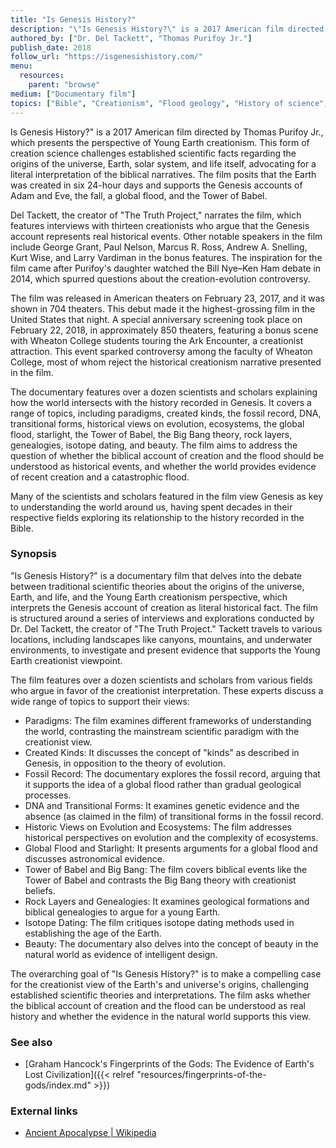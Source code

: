 ```yaml
---
title: "Is Genesis History?"
description: "\"Is Genesis History?\" is a 2017 American film directed by Thomas Purifoy Jr., which presents the perspective of Young Earth creationism. This form of creation science challenges established scientific facts regarding the origins of the universe, Earth, solar system, and life itself, advocating for a literal interpretation of the biblical narratives. The film posits that the Earth was created in six 24-hour days and supports the Genesis accounts of Adam and Eve, the fall, a global flood, and the Tower of Babel."
authored_by: ["Dr. Del Tackett", "Thomas Purifoy Jr."]
publish_date: 2018
follow_url: "https://isgenesishistory.com/"
menu:
  resources:
    parent: "browse"
medium: ["Documentary film"]
topics: ["Bible", "Creationism", "Flood geology", "History of science", "Genesis", "Intelligent Design", "Religion"]
---
```


Is Genesis History?" is a 2017 American film directed by Thomas Purifoy Jr., which presents the perspective of Young Earth creationism. This form of creation science challenges established scientific facts regarding the origins of the universe, Earth, solar system, and life itself, advocating for a literal interpretation of the biblical narratives. The film posits that the Earth was created in six 24-hour days and supports the Genesis accounts of Adam and Eve, the fall, a global flood, and the Tower of Babel.

Del Tackett, the creator of "The Truth Project," narrates the film, which features interviews with thirteen creationists who argue that the Genesis account represents real historical events. Other notable speakers in the film include George Grant, Paul Nelson, Marcus R. Ross, Andrew A. Snelling, Kurt Wise, and Larry Vardiman in the bonus features. The inspiration for the film came after Purifoy's daughter watched the Bill Nye–Ken Ham debate in 2014, which spurred questions about the creation-evolution controversy​.

The film was released in American theaters on February 23, 2017, and it was shown in 704 theaters. This debut made it the highest-grossing film in the United States that night. A special anniversary screening took place on February 22, 2018, in approximately 850 theaters, featuring a bonus scene with Wheaton College students touring the Ark Encounter, a creationist attraction. This event sparked controversy among the faculty of Wheaton College, most of whom reject the historical creationism narrative presented in the film​.

The documentary features over a dozen scientists and scholars explaining how the world intersects with the history recorded in Genesis. It covers a range of topics, including paradigms, created kinds, the fossil record, DNA, transitional forms, historical views on evolution, ecosystems, the global flood, starlight, the Tower of Babel, the Big Bang theory, rock layers, genealogies, isotope dating, and beauty. The film aims to address the question of whether the biblical account of creation and the flood should be understood as historical events, and whether the world provides evidence of recent creation and a catastrophic flood​​.

Many of the scientists and scholars featured in the film view Genesis as key to understanding the world around us, having spent decades in their respective fields exploring its relationship to the history recorded in the Bible​.

### Synopsis

"Is Genesis History?" is a documentary film that delves into the debate between traditional scientific theories about the origins of the universe, Earth, and life, and the Young Earth creationism perspective, which interprets the Genesis account of creation as literal historical fact. The film is structured around a series of interviews and explorations conducted by Dr. Del Tackett, the creator of "The Truth Project." Tackett travels to various locations, including landscapes like canyons, mountains, and underwater environments, to investigate and present evidence that supports the Young Earth creationist viewpoint.

The film features over a dozen scientists and scholars from various fields who argue in favor of the creationist interpretation. These experts discuss a wide range of topics to support their views:

- Paradigms: The film examines different frameworks of understanding the world, contrasting the mainstream scientific paradigm with the creationist view.
- Created Kinds: It discusses the concept of "kinds" as described in Genesis, in opposition to the theory of evolution.
- Fossil Record: The documentary explores the fossil record, arguing that it supports the idea of a global flood rather than gradual geological processes.
- DNA and Transitional Forms: It examines genetic evidence and the absence (as claimed in the film) of transitional forms in the fossil record.
- Historic Views on Evolution and Ecosystems: The film addresses historical perspectives on evolution and the complexity of ecosystems.
- Global Flood and Starlight: It presents arguments for a global flood and discusses astronomical evidence.
- Tower of Babel and Big Bang: The film covers biblical events like the Tower of Babel and contrasts the Big Bang theory with creationist beliefs.
- Rock Layers and Genealogies: It examines geological formations and biblical genealogies to argue for a young Earth.
- Isotope Dating: The film critiques isotope dating methods used in establishing the age of the Earth.
- Beauty: The documentary also delves into the concept of beauty in the natural world as evidence of intelligent design.

The overarching goal of "Is Genesis History?" is to make a compelling case for the creationist view of the Earth's and universe's origins, challenging established scientific theories and interpretations. The film asks whether the biblical account of creation and the flood can be understood as real history and whether the evidence in the natural world supports this view​.

### See also

- [Graham Hancock\'s Fingerprints of the Gods\: The Evidence of Earth\'s Lost Civilization]({{< relref "resources/fingerprints-of-the-gods/index.md" >}})

### External links

- [Ancient Apocalypse | Wikipedia](https://en.wikipedia.org/wiki/Ancient_Apocalypse)
